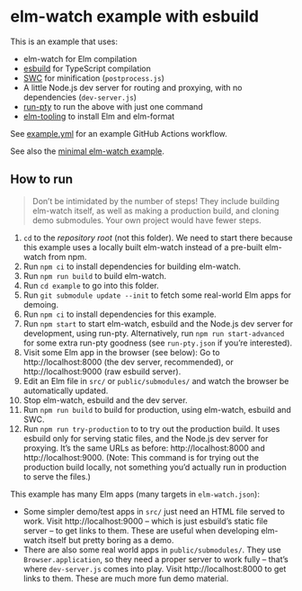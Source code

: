 # elm-watch example with esbuild

This is an example that uses:

- elm-watch for Elm compilation
- [esbuild] for TypeScript compilation
- [SWC] for minification (`postprocess.js`)
- A little Node.js dev server for routing and proxying, with no dependencies (`dev-server.js`)
- [run-pty] to run the above with just one command
- [elm-tooling] to install Elm and elm-format

See [example.yml] for an example GitHub Actions workflow.

See also the [minimal elm-watch example][example-minimal].

## How to run

> Don’t be intimidated by the number of steps! They include building elm-watch itself, as well as making a production build, and cloning demo submodules. Your own project would have fewer steps.

1. `cd` to the _repository root_ (not this folder). We need to start there because this example uses a locally built elm-watch instead of a pre-built elm-watch from npm.
2. Run `npm ci` to install dependencies for building elm-watch.
3. Run `npm run build` to build elm-watch.
4. Run `cd example` to go into this folder.
5. Run `git submodule update --init` to fetch some real-world Elm apps for demoing.
6. Run `npm ci` to install dependencies for this example.
7. Run `npm start` to start elm-watch, esbuild and the Node.js dev server for development, using run-pty. Alternatively, run `npm run start-advanced` for some extra run-pty goodness (see `run-pty.json` if you’re interested).
8. Visit some Elm app in the browser (see below): Go to http://localhost:8000 (the dev server, recommended), or http://localhost:9000 (raw esbuild server).
9. Edit an Elm file in `src/` or `public/submodules/` and watch the browser be automatically updated.
10. Stop elm-watch, esbuild and the dev server.
11. Run `npm run build` to build for production, using elm-watch, esbuild and SWC.
12. Run `npm run try-production` to to try out the production build. It uses esbuild only for serving static files, and the Node.js dev server for proxying. It’s the same URLs as before: http://localhost:8000 and http://localhost:9000. (Note: This command is for trying out the production build locally, not something you’d actually run in production to serve the files.)

This example has many Elm apps (many targets in `elm-watch.json`):

- Some simpler demo/test apps in `src/` just need an HTML file served to work. Visit http://localhost:9000 – which is just esbuild’s static file server – to get links to them. These are useful when developing elm-watch itself but pretty boring as a demo.
- There are also some real world apps in `public/submodules/`. They use `Browser.application`, so they need a proper server to work fully – that’s where `dev-server.js` comes into play. Visit http://localhost:8000 to get links to them. These are much more fun demo material.

[elm-tooling]: https://elm-tooling.github.io/elm-tooling-cli
[esbuild]: https://esbuild.github.io/
[example-minimal]: https://github.com/lydell/elm-watch/tree/main/example-minimal#readme
[example.yml]: https://github.com/lydell/elm-watch/blob/main/.github/workflows/example.yml
[run-pty]: https://github.com/lydell/run-pty/
[swc]: https://swc.rs/
